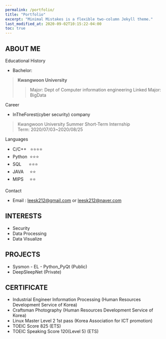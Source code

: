 ```yaml
---
permalink: /portfolio/
title: "Portfolio"
excerpt: "Minimal Mistakes is a flexible two-column Jekyll theme."
last_modified_at: 2020-09-02T10:15:22-04:00
toc: true
---
```


## **ABOUT ME**

Educational History

+ Bachelor: 
 > **Kwangwoon University**
 >> Major: Dept of Computer information engineering
 >> Linked Major: BigData

Career
- InTheForest(cyber security) company 
> Kwangwoon University Summer Short-Term Internship    
> Term: 2020/07/03~2020/08/25

Languages
- C/C++&nbsp;&nbsp;&nbsp;⭐⭐⭐⭐
- Python &nbsp;⭐⭐⭐
- SQL    &nbsp; &nbsp; &nbsp;⭐⭐⭐
- JAVA&nbsp;&nbsp;&nbsp;&nbsp;&nbsp;⭐⭐
- MIPS&nbsp;&nbsp;&nbsp;&nbsp;&nbsp;⭐⭐

Contact
- Email : leesk212@gmail.com or leesk212@naver.com

## **INTERESTS**
- Security
- Data Processing
- Data Visualize

## **PROJECTS**
- Sysmon - EL - Python_PyQt (Public)
- DeepSleepNet (Private)

## **CERTIFICATE**

- Industrial Engineer Information Processing (Human Resources Development Service of Korea)
- Craftsman Photography (Human Resources Development Service of Korea)
- Linux Master Level 2 1st pass (Korea Association for ICT promotion)
- TOEIC Score 825 (ETS)
- TOEIC Speaking Score 120(Level 5) (ETS)

